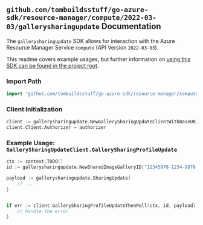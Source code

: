 
## `github.com/tombuildsstuff/go-azure-sdk/resource-manager/compute/2022-03-03/gallerysharingupdate` Documentation

The `gallerysharingupdate` SDK allows for interaction with the Azure Resource Manager Service `compute` (API Version `2022-03-03`).

This readme covers example usages, but further information on [using this SDK can be found in the project root](https://github.com/tombuildsstuff/go-azure-sdk/tree/main/docs).

### Import Path

```go
import "github.com/tombuildsstuff/go-azure-sdk/resource-manager/compute/2022-03-03/gallerysharingupdate"
```


### Client Initialization

```go
client := gallerysharingupdate.NewGallerySharingUpdateClientWithBaseURI("https://management.azure.com")
client.Client.Authorizer = authorizer
```


### Example Usage: `GallerySharingUpdateClient.GallerySharingProfileUpdate`

```go
ctx := context.TODO()
id := gallerysharingupdate.NewSharedImageGalleryID("12345678-1234-9876-4563-123456789012", "example-resource-group", "galleryValue")

payload := gallerysharingupdate.SharingUpdate{
	// ...
}


if err := client.GallerySharingProfileUpdateThenPoll(ctx, id, payload); err != nil {
	// handle the error
}
```
